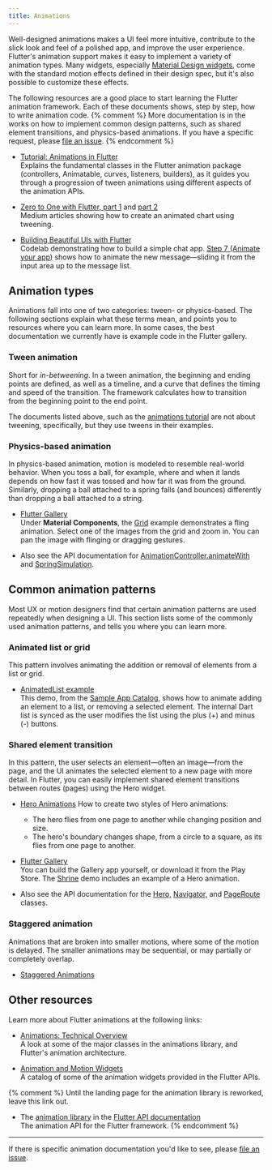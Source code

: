 ```yaml
---
title: Animations
---
```


Well-designed animations makes a UI feel more intuitive,
contribute to the slick look and feel of a polished app,
and improve the user experience. Flutter's animation support
makes it easy to implement a variety of animation types.
Many widgets, especially
[Material Design widgets](/docs/reference/widgets/material),
come with the standard motion effects defined in their design spec,
but it's also possible to customize these effects.

The following resources are a good place to start learning the Flutter
animation framework. Each of these documents shows, step by step, how
to write animation code.
{% comment %}
More documentation is in the works on how to implement common design
patterns, such as shared element transitions,
and physics-based animations.
If you have a specific request, please
[file an issue](https://github.com/flutter/website/issues).
{% endcomment %}

* [Tutorial: Animations in Flutter](/docs/development/ui/animations/tutorial)<br>
  Explains the fundamental classes in the Flutter animation package
  (controllers, Animatable, curves, listeners, builders),
  as it guides you through a progression of tween animations using
  different aspects of the animation APIs.

* [Zero to One with Flutter, part
  1](https://medium.com/dartlang/zero-to-one-with-flutter-43b13fd7b354) and [part
  2](https://medium.com/dartlang/zero-to-one-with-flutter-part-two-5aa2f06655cb)<br>
  Medium articles showing how to create an animated chart using tweening.

* [Building Beautiful UIs with
  Flutter](https://codelabs.developers.google.com/codelabs/flutter/index.html#0)<br>
  Codelab demonstrating how to build a simple chat app. [Step 7 (Animate
  your app)](https://codelabs.developers.google.com/codelabs/flutter/index.html#6)
  shows how to animate the new message&mdash;sliding it from the input area up
  to the message list.

## Animation types

Animations fall into one of two categories: tween- or physics-based.
The following sections explain what these terms mean, and points you to
resources where you can learn more. In some cases,
the best documentation we currently have is example code in the
Flutter gallery.

### Tween animation

Short for _in-betweening_. In a tween animation, the beginning
and ending points are defined, as well as a timeline, and a curve
that defines the timing and speed of the transition.
The framework calculates how to transition from the beginning point
to the end point.

The documents listed above, such as the [animations
tutorial](/docs/development/ui/animations/tutorial) are not about tweening,
specifically, but they use tweens in their examples.

### Physics-based animation

In physics-based animation, motion is modeled to resemble real-world
behavior. When you toss a ball, for example, where and when it lands
depends on how fast it was tossed and how far it was from the ground.
Similarly, dropping a ball attached to a spring falls
(and bounces) differently than dropping a ball attached to a string.

* [Flutter Gallery](https://github.com/flutter/flutter/tree/master/examples/flutter_gallery)<br>
Under **Material Components**, the
[Grid](https://github.com/flutter/flutter/blob/master/examples/flutter_gallery/lib/demo/material/grid_list_demo.dart) example
demonstrates a fling animation. Select one of the images from
the grid and zoom in. You can pan the image with flinging or dragging
gestures.

* Also see the API documentation for
[AnimationController.animateWith](https://docs.flutter.io/flutter/animation/AnimationController/animateWith.html) and
[SpringSimulation](https://docs.flutter.io/flutter/physics/SpringSimulation-class.html).

## Common animation patterns

Most UX or motion designers find that certain animation patterns are
used repeatedly when designing a UI. This section lists some of the commonly
used animation patterns, and tells you where you can learn more.

### Animated list or grid
This pattern involves animating the addition or removal of elements from a
list or grid.

* [AnimatedList example](/docs/catalog/samples/animated-list)<br>
This demo, from the [Sample App Catalog](/docs/catalog/samples), shows how to
animate adding an element to a list, or removing a selected element.
The internal Dart list is synced as the user modifies the list using
the plus (+) and minus (-) buttons.

### Shared element transition

In this pattern, the user selects an element&mdash;often an
image&mdash;from the page, and the UI animates the selected element
to a new page with more detail. In Flutter, you can easily implement
shared element transitions between routes (pages) using the Hero widget.

* [Hero Animations](/docs/development/ui/animations/hero-animations)
How to create two styles of Hero animations:
  * The hero flies from one page to another while changing position
    and size.
  * The hero's boundary changes shape, from a circle to a square,
    as its flies from one page to another.

* [Flutter Gallery](https://github.com/flutter/flutter/tree/master/examples/flutter_gallery)<br>
You can build the Gallery app yourself, or download it from the Play Store.
The [Shrine](https://github.com/flutter/flutter/blob/master/examples/flutter_gallery/lib/demo/shrine_demo.dart)
demo includes an example of a Hero animation.

* Also see the API documentation for the
[Hero,](https://docs.flutter.io/flutter/widgets/Hero-class.html)
[Navigator,](https://docs.flutter.io/flutter/widgets/Navigator-class.html) and
[PageRoute](https://docs.flutter.io/flutter/widgets/PageRoute-class.html)
classes.

### Staggered animation

Animations that are broken into smaller motions, where some of the motion is delayed.
The smaller animations may be sequential, or may partially or completely overlap.

* [Staggered Animations](/docs/development/ui/animations/staggered-animations)

<!-- Save so I can remember how to add it back later.
<img src="/images/ic_new_releases_black_24px.svg" alt="this doc is new!"> NEW<br>
-->

## Other resources

Learn more about Flutter animations at the following links:

* [Animations: Technical Overview](/docs/development/ui/animations/overview.html)<br>
A look at some of the major classes in the animations library,
and Flutter's animation architecture.

* [Animation and Motion Widgets](/docs/reference/widgets/animation)<br>
A catalog of some of the animation widgets provided in the Flutter APIs.

{% comment %}
Until the landing page for the animation library is reworked, leave this
link out.
* The [animation
library](https://docs.flutter.io/flutter/animation/animation-library.html)
in the [Flutter API documentation](https://docs.flutter.io/)<br>
The animation API for the Flutter framework.
{% endcomment %}

<hr>

If there is specific animation documentation you'd like to see, please
[file an issue](https://github.com/flutter/website/issues).

